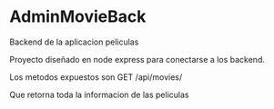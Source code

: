 # AdminMovieBack
Backend de la aplicacion peliculas

Proyecto diseñado en node express para conectarse a los backend. 

Los metodos expuestos son GET   /api/movies/

Que retorna toda la informacion de las peliculas